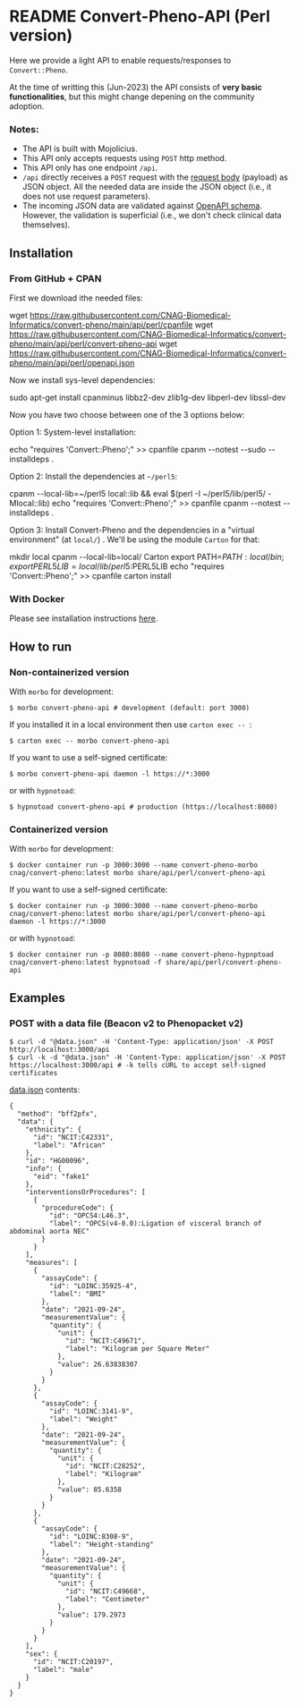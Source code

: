 # README Convert-Pheno-API (Perl version)

Here we provide a light API to enable requests/responses to `Convert::Pheno`. 

At the time of writting this (Jun-2023) the API consists of **very basic functionalities**, but this might change depening on the community adoption.

### Notes:

* The API is built with Mojolicius.
* This API only accepts requests using `POST` http method.
* This API only has one endpoint `/api`.
* `/api` directly receives a `POST` request with the [request body](https://swagger.io/docs/specification/2-0/describing-request-body) (payload) as JSON object. All the needed data are inside the JSON object (i.e., it does not use request parameters). 
* The incoming JSON data are validated against [OpenAPI schema](./openapi.json). However, the validation is superficial (i.e., we don't check clinical data themselves).
    
## Installation 

### From GitHub + CPAN 

First we download ithe needed files:

  wget https://raw.githubusercontent.com/CNAG-Biomedical-Informatics/convert-pheno/main/api/perl/cpanfile
  wget https://raw.githubusercontent.com/CNAG-Biomedical-Informatics/convert-pheno/main/api/perl/convert-pheno-api
  wget https://raw.githubusercontent.com/CNAG-Biomedical-Informatics/convert-pheno/main/api/perl/openapi.json 

Now we install sys-level dependencies:

  sudo apt-get install cpanminus libbz2-dev zlib1g-dev libperl-dev libssl-dev

Now you have two choose between one of the 3 options below:

Option 1: System-level installation:

  echo "requires 'Convert::Pheno';" >> cpanfile
  cpanm --notest --sudo --installdeps .

Option 2: Install the dependencies at `~/perl5`:

  cpanm --local-lib=~/perl5 local::lib && eval $(perl -I ~/perl5/lib/perl5/ -Mlocal::lib)
  echo "requires 'Convert::Pheno';" >> cpanfile
  cpanm --notest --installdeps .

Option 3: Install Convert-Pheno and the dependencies in a "virtual environment" (at `local/`) . We'll be using the module `Carton` for that:

  mkdir local
  cpanm --local-lib=local/ Carton
  export PATH=$PATH:local/bin; export PERL5LIB=local/lib/perl5:$PERL5LIB
  echo "requires 'Convert::Pheno';" >> cpanfile
  carton install


### With Docker

Please see installation instructions [here](https://github.com/mrueda/convert-pheno#containerized).

## How to run

### Non-containerized version

With `morbo` for development:

    $ morbo convert-pheno-api # development (default: port 3000)
    
If you installed it in a local environment then use `carton exec -- `:

    $ carton exec -- morbo convert-pheno-api

If you want to use a self-signed certificate:

    $ morbo convert-pheno-api daemon -l https://*:3000

or with `hypnotoad`:

    $ hypnotoad convert-pheno-api # production (https://localhost:8080)

### Containerized version

With `morbo` for development:

    $ docker container run -p 3000:3000 --name convert-pheno-morbo cnag/convert-pheno:latest morbo share/api/perl/convert-pheno-api

If you want to use a self-signed certificate:

    $ docker container run -p 3000:3000 --name convert-pheno-morbo cnag/convert-pheno:latest morbo share/api/perl/convert-pheno-api daemon -l https://*:3000

or with `hypnotoad`:

    $ docker container run -p 8080:8080 --name convert-pheno-hypnptoad cnag/convert-pheno:latest hypnotoad -f share/api/perl/convert-pheno-api

## Examples

### POST with a data file (Beacon v2 to Phenopacket v2)

    $ curl -d "@data.json" -H 'Content-Type: application/json' -X POST http://localhost:3000/api
    $ curl -k -d "@data.json" -H 'Content-Type: application/json' -X POST https://localhost:3000/api # -k tells cURL to accept self-signed certificates

[data.json](data.json) contents:
```
{
  "method": "bff2pfx",
  "data": {
    "ethnicity": {
      "id": "NCIT:C42331",
      "label": "African"
    },
    "id": "HG00096",
    "info": {
      "eid": "fake1"
    },
    "interventionsOrProcedures": [
      {
        "procedureCode": {
          "id": "OPCS4:L46.3",
          "label": "OPCS(v4-0.0):Ligation of visceral branch of abdominal aorta NEC"
        }
      }
    ],
    "measures": [
      {
        "assayCode": {
          "id": "LOINC:35925-4",
          "label": "BMI"
        },
        "date": "2021-09-24",
        "measurementValue": {
          "quantity": {
            "unit": {
              "id": "NCIT:C49671",
              "label": "Kilogram per Square Meter"
            },
            "value": 26.63838307
          }
        }
      },
      {
        "assayCode": {
          "id": "LOINC:3141-9",
          "label": "Weight"
        },
        "date": "2021-09-24",
        "measurementValue": {
          "quantity": {
            "unit": {
              "id": "NCIT:C28252",
              "label": "Kilogram"
            },
            "value": 85.6358
          }
        }
      },
      {
        "assayCode": {
          "id": "LOINC:8308-9",
          "label": "Height-standing"
        },
        "date": "2021-09-24",
        "measurementValue": {
          "quantity": {
            "unit": {
              "id": "NCIT:C49668",
              "label": "Centimeter"
            },
            "value": 179.2973
          }
        }
      }
    ],
    "sex": {
      "id": "NCIT:C20197",
      "label": "male"
    }
  }
}
```
